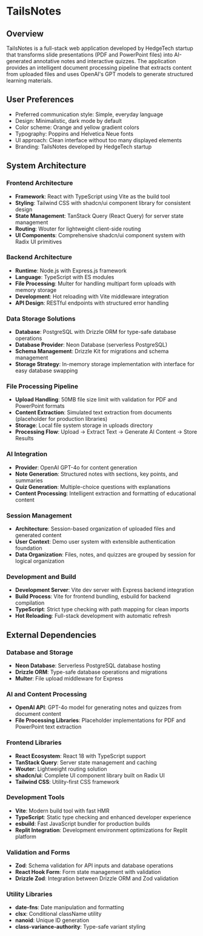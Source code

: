 # TailsNotes

## Overview

TailsNotes is a full-stack web application developed by HedgeTech startup that transforms slide presentations (PDF and PowerPoint files) into AI-generated annotative notes and interactive quizzes. The application provides an intelligent document processing pipeline that extracts content from uploaded files and uses OpenAI's GPT models to generate structured learning materials.

## User Preferences

- Preferred communication style: Simple, everyday language
- Design: Minimalistic, dark mode by default
- Color scheme: Orange and yellow gradient colors
- Typography: Poppins and Helvetica Neue fonts
- UI approach: Clean interface without too many displayed elements
- Branding: TailsNotes developed by HedgeTech startup

## System Architecture

### Frontend Architecture
- **Framework**: React with TypeScript using Vite as the build tool
- **Styling**: Tailwind CSS with shadcn/ui component library for consistent design
- **State Management**: TanStack Query (React Query) for server state management
- **Routing**: Wouter for lightweight client-side routing
- **UI Components**: Comprehensive shadcn/ui component system with Radix UI primitives

### Backend Architecture
- **Runtime**: Node.js with Express.js framework
- **Language**: TypeScript with ES modules
- **File Processing**: Multer for handling multipart form uploads with memory storage
- **Development**: Hot reloading with Vite middleware integration
- **API Design**: RESTful endpoints with structured error handling

### Data Storage Solutions
- **Database**: PostgreSQL with Drizzle ORM for type-safe database operations
- **Database Provider**: Neon Database (serverless PostgreSQL)
- **Schema Management**: Drizzle Kit for migrations and schema management
- **Storage Strategy**: In-memory storage implementation with interface for easy database swapping

### File Processing Pipeline
- **Upload Handling**: 50MB file size limit with validation for PDF and PowerPoint formats
- **Content Extraction**: Simulated text extraction from documents (placeholder for production libraries)
- **Storage**: Local file system storage in uploads directory
- **Processing Flow**: Upload → Extract Text → Generate AI Content → Store Results

### AI Integration
- **Provider**: OpenAI GPT-4o for content generation
- **Note Generation**: Structured notes with sections, key points, and summaries
- **Quiz Generation**: Multiple-choice questions with explanations
- **Content Processing**: Intelligent extraction and formatting of educational content

### Session Management
- **Architecture**: Session-based organization of uploaded files and generated content
- **User Context**: Demo user system with extensible authentication foundation
- **Data Organization**: Files, notes, and quizzes are grouped by session for logical organization

### Development and Build
- **Development Server**: Vite dev server with Express backend integration
- **Build Process**: Vite for frontend bundling, esbuild for backend compilation
- **TypeScript**: Strict type checking with path mapping for clean imports
- **Hot Reloading**: Full-stack development with automatic refresh

## External Dependencies

### Database and Storage
- **Neon Database**: Serverless PostgreSQL database hosting
- **Drizzle ORM**: Type-safe database operations and migrations
- **Multer**: File upload middleware for Express

### AI and Content Processing
- **OpenAI API**: GPT-4o model for generating notes and quizzes from document content
- **File Processing Libraries**: Placeholder implementations for PDF and PowerPoint text extraction

### Frontend Libraries
- **React Ecosystem**: React 18 with TypeScript support
- **TanStack Query**: Server state management and caching
- **Wouter**: Lightweight routing solution
- **shadcn/ui**: Complete UI component library built on Radix UI
- **Tailwind CSS**: Utility-first CSS framework

### Development Tools
- **Vite**: Modern build tool with fast HMR
- **TypeScript**: Static type checking and enhanced developer experience
- **esbuild**: Fast JavaScript bundler for production builds
- **Replit Integration**: Development environment optimizations for Replit platform

### Validation and Forms
- **Zod**: Schema validation for API inputs and database operations
- **React Hook Form**: Form state management with validation
- **Drizzle Zod**: Integration between Drizzle ORM and Zod validation

### Utility Libraries
- **date-fns**: Date manipulation and formatting
- **clsx**: Conditional className utility
- **nanoid**: Unique ID generation
- **class-variance-authority**: Type-safe variant styling